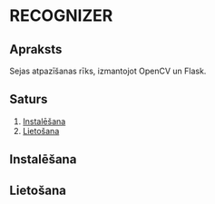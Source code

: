 # RECOGNIZER
## Apraksts
Sejas atpazīšanas rīks, izmantojot OpenCV un Flask.
## Saturs
1. [Instalēšana](#Saturs)
2. [Lietošana](#Lietošana)
## Instalēšana
## Lietošana
